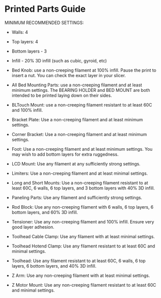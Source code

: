 # Printed Parts Guide

MINIMUM RECOMMENDED SETTINGS:
- Walls: 4
- Top layers: 4
- Bottom layers - 3
- Infill - 20% 3D infill (such as cubic, gyroid, etc)

- Bed Knob: use a non-creeping filament at 100% infill. Pause the print to insert a nut. You can check the exact layer in your slicer.
- All Bed Mounting Parts: use a non-creeping filament and at least minimum settings. The BEARING HOLDER and BED MOUNT are both intended to be printed laying down on their sides.
- BLTouch Mount: use a non-creeping filament resistant to at least 60C and 100% infill.
- Bracket Plate: Use a non-creeping filament and at least minimum settings.
- Corner Bracket: Use a non-creeping filament and at least minimum settings.
- Foot: Use a non-creeping filament and at least minimum settings. You may wish to add bottom layers for extra ruggedness.
- LCD Mount: Use any filament at any sufficiently strong settings.
- Limiters: Use a non-creeping filament and at least minimal settings.
- Long and Short Mounts: Use a non-creeping filament resistant to at least 60C, 6 walls, 6 top layers, and 3 bottom layers with 40% 3D infill.
- Paneling Parts: Use any filament and sufficiently strong settings.
- Rod Block: Use any non-creeping filament with 6 walls, 6 top layers, 6 bottom layers, and 60% 3D infill.
- Tensioner: Use any non-creeping filament and 100% infill. Ensure very good layer adhesion.
- Toolhead Cable Clamp: Use any filament with at least minimal settings.
- Toolhead Hotend Clamp: Use any filament resistant to at least 60C and minimal settings.
- Toolhead: Use any filament resistant to at least 60C, 6 walls, 6 top layers, 6 bottom layers, and 40% 3D infill.
- Z Arm: Use any non-creeping filament with at least minimal settings.
- Z Motor Mount: Use any non-creeping filament resistant to at least 60C and minimal settings.

